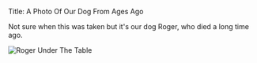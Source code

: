 Title: A Photo Of Our Dog From Ages Ago

Not sure when this was taken but it's our dog Roger, who died a long time ago.

![Roger Under The Table]({static}/images/2020/roger.jpg)
